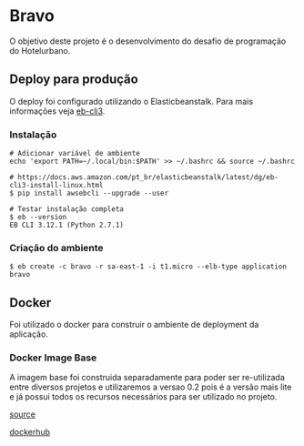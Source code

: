 # Bravo

O objetivo deste projeto é o desenvolvimento do desafio de programação do Hotelurbano.

## Deploy para produção

O deploy foi configurado utilizando o Elasticbeanstalk. Para mais informações veja [eb-cli3](https://docs.aws.amazon.com/pt_br/elasticbeanstalk/latest/dg/eb-cli3.html).

### Instalação

    # Adicionar variável de ambiente
    echo 'export PATH=~/.local/bin:$PATH' >> ~/.bashrc && source ~/.bashrc

    # https://docs.aws.amazon.com/pt_br/elasticbeanstalk/latest/dg/eb-cli3-install-linux.html
    $ pip install awsebcli --upgrade --user

    # Testar instalação completa
    $ eb --version
    EB CLI 3.12.1 (Python 2.7.1)

### Criação do ambiente

    $ eb create -c bravo -r sa-east-1 -i t1.micro --elb-type application bravo

## Docker

Foi utilizado o docker para construir o ambiente de deployment da aplicação.

### Docker Image Base

A imagem base foi construida separadamente para poder ser re-utilizada entre diversos projetos e utilizaremos a versao 0.2 pois é a versão mais lite e já possui todos os recursos necessários para ser utilizado no projeto.

[source](https://bitbucket.org/allanbatista/docker-images/src/5ec696deec12ec1c033b227fb08a098f1fb9bde4/phoenix/0.2/Dockerfile?at=master&fileviewer=file-view-default)

[dockerhub](https://hub.docker.com/r/allanbatista/phoenix/)
